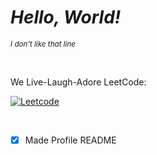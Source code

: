 
# ***Hello, World!***

_<sub>I don't like that line</sub>_

<br>

We Live-Laugh-Adore LeetCode:

[![Leetcode](https://leetcard.jacoblin.cool/Orfeas-Mavros?ext=heatmap)](https://leetcode.com/u/Orfeas-Mavros/)

<br>

- [x] Made Profile README
